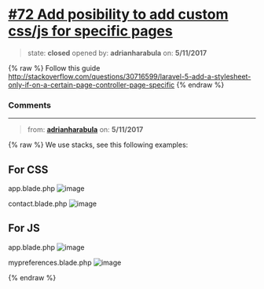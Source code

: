 # [\#72 Add posibility to add custom css/js for specific pages](https://github.com/adrianharabula/condr/issues/72)

> state: **closed** opened by: **adrianharabula** on: **5/11/2017**

{% raw %}
Follow this guide http://stackoverflow.com/questions/30716599/laravel-5-add-a-stylesheet-only-if-on-a-certain-page-controller-page-specific
{% endraw %}


### Comments

---
> from: [**adrianharabula**](https://github.com/adrianharabula/condr/issues/72#issuecomment-300902028) on: **5/11/2017**

{% raw %}
We use stacks, see this following examples:
## For CSS
app.blade.php
![image](https://cloud.githubusercontent.com/assets/2271038/25969524/df1ff8c8-369d-11e7-8bfd-d4a800c5274f.png)

contact.blade.php
![image](https://cloud.githubusercontent.com/assets/2271038/25969538/ee6d0d0c-369d-11e7-8a61-3d39e7ca9ac7.png)

## For JS
app.blade.php
![image](https://cloud.githubusercontent.com/assets/2271038/25969620/400983de-369e-11e7-8dac-21b5e935686c.png)

mypreferences.blade.php
![image](https://cloud.githubusercontent.com/assets/2271038/25969583/1f00a8f2-369e-11e7-9ebf-7469a0b9bf9f.png)


{% endraw %}

